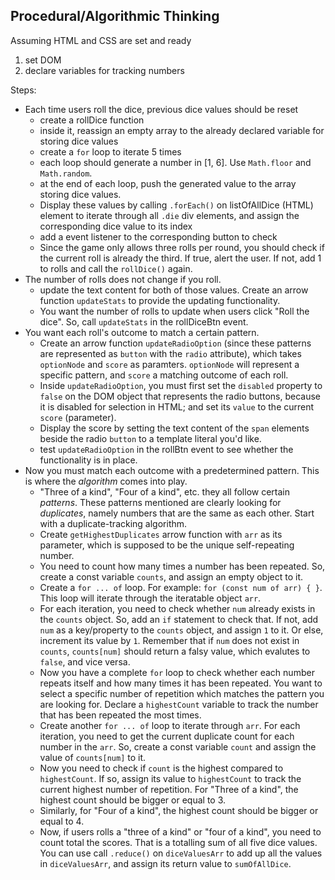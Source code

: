 ## Procedural/Algorithmic Thinking
Assuming HTML and CSS are set and ready
1. set DOM
2. declare variables for tracking numbers

Steps:
- Each time users roll the dice, previous dice values should be reset
  - create a rollDice function
  - inside it, reassign an empty array to the already declared variable for storing dice values 
  - create a `for` loop to iterate 5 times
  - each loop should generate a number in [1, 6]. Use `Math.floor` and `Math.random`.
  - at the end of each loop, push the generated value to the array storing dice values. 
  - Display these values by calling `.forEach()` on listOfAllDice (HTML) element to iterate through all `.die` div elements, and assign the corresponding dice value to its index
  - add a event listener to the corresponding button to check 
  - Since the game only allows three rolls per round, you should check if the current roll is already the third. If true, alert the user. If not, add 1 to rolls and call the `rollDice()` again. 
- The number of rolls does not change if you roll. 
  - update the text content for both of those values. Create an arrow function `updateStats` to provide the updating functionality. 
  - You want the number of rolls to update when users click "Roll the dice". So, call `updateStats` in the rollDiceBtn event. 
- You want each roll's outcome to match a certain pattern. 
  - Create an arrow function `updateRadioOption` (since these patterns are represented as `button` with the `radio` attribute), which takes `optionNode` and `score` as paramters. `optionNode` will represent a specific pattern, and `score` a matching outcome of each roll. 
  - Inside `updateRadioOption`, you must first set the `disabled` property to `false` on the DOM object that represents the radio buttons, because it is disabled for selection in HTML; and set its `value` to the current `score` (parameter).
  - Display the score by setting the text content of the `span` elements beside the radio `button` to a template literal you'd like.
  - test `updateRadioOption` in the rollBtn event to see whether the functionality is in place. 
- Now you must match each outcome with a predetermined pattern. This is where the *algorithm* comes into play.
  - "Three of a kind", "Four of a kind", etc. they all follow certain *patterns*. These patterns mentioned are clearly looking for *duplicates*, namely numbers that are the same as each other. Start with a duplicate-tracking algorithm. 
  - Create `getHighestDuplicates` arrow function with `arr` as its parameter, which is supposed to be the unique self-repeating number.
  - You need to count how many times a number has been repeated. So, create a const variable `counts`, and assign an empty object to it.
  - Create a `for ... of` loop. For example: `for (const num of arr) { }`. This loop will iterate through the iteratable object `arr`. 
  - For each iteration, you need to check whether `num` already exists in the `counts` object. So, add an `if` statement to check that.  If not, add `num` as a key/property  to the `counts` object, and assign `1` to it. Or else, increment its value by `1`. Remember that if `num` does not exist in `counts`, `counts[num]` should return a falsy value, which evalutes to `false`, and vice versa.
  - Now you have a complete `for` loop to check whether each number repeats itself and how many times it has been repeated. You want to select a specific number of repetition which matches the pattern you are looking for. Declare a `highestCount` variable to track the number that has been repeated the most times. 
  - Create another `for ... of` loop to iterate through `arr`. For each iteration, you need to get the current duplicate count for each number in the `arr`. So, create a const variable `count` and assign the value of `counts[num]` to it.
  - Now you need to check if `count` is the highest compared to `highestCount`. If so, assign its value to `highestCount` to track the current highest number of repetition. For "Three of a kind", the highest count should be bigger or equal to 3.
  - Similarly, for "Four of a kind", the highest count should be bigger or equal to 4. 
  - Now, if users rolls a "three of a kind" or "four of a kind", you need to count total the scores. That is a totalling sum of all five dice values. You can use call `.reduce()` on `diceValuesArr` to add up all the values in `diceValuesArr`, and assign its return value to `sumOfAllDice`.  


